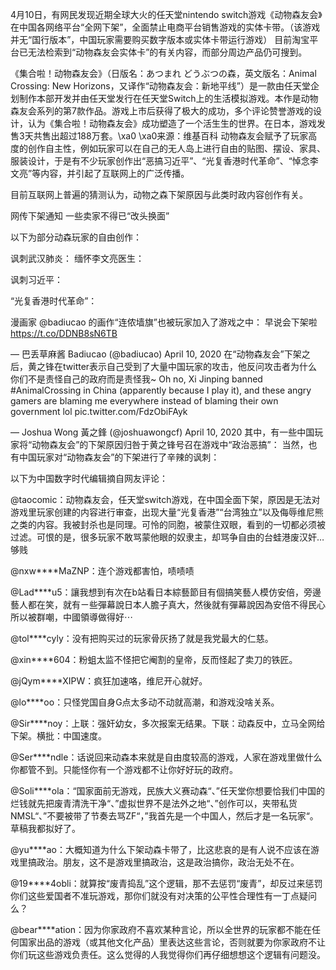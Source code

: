 4月10日，有网民发现近期全球大火的任天堂nintendo switch游戏《动物森友会》在中国各网络平台“全网下架”，全面禁止电商平台销售游戏的实体卡带。（该游戏并无“国行版本”，中国玩家需要购买数字版本或实体卡带运行游戏） 目前淘宝平台已无法检索到“动物森友会实体卡”的有关内容，而部分周边产品仍可搜到。 

《集合啦！动物森友会》（日版名：あつまれ どうぶつの森，英文版名：Animal Crossing: New Horizons，又译作“动物森友会：新地平线”）是一款由任天堂企划制作本部开发并由任天堂发行在任天堂Switch上的生活模拟游戏。本作是动物森友会系列的第7款作品。游戏上市后获得了极大的成功，多个评论赞誉游戏的设计，认为《集合啦！动物森友会》成功塑造了一个活生生的世界。在日本，游戏发售3天共售出超过188万套。\xa0 \xa0来源：维基百科 动物森友会赋予了玩家高度的创作自主性，例如玩家可以在自己的无人岛上进行自由的贴图、摆设、家具、服装设计，于是有不少玩家创作出“恶搞习近平”、“光复香港时代革命”、“悼念李文亮”等内容，并引起了互联网上的广泛传播。

目前互联网上普遍的猜测认为，动物之森下架原因与此类时政内容创作有关。

网传下架通知 一些卖家不得已“改头换面”

以下为部分动森玩家的自由创作：

讽刺武汉肺炎： 缅怀李文亮医生： 

讽刺习近平：   

“光复香港时代革命”：   

漫画家 @badiucao 的画作“连侬墙旗”也被玩家加入了游戏之中： 早说会下架啦 https://t.co/DDNB8sN6TB

&mdash; 巴丢草麻酱 Badiucao (@badiucao) April 10, 2020 在“动物森友会”下架之后，黄之锋在twitter表示自己受到了大量中国玩家的攻击，他反问攻击者为什么你们不是责怪自己的政府而是责怪我~ Oh no, Xi Jinping banned #AnimalCrossing in China (apparently because I play it), and these angry gamers are blaming me everywhere instead of blaming their own government lol  pic.twitter.com/FdzObiFAyk

&mdash; Joshua Wong 黃之鋒  (@joshuawongcf) April 10, 2020 其中，有一些中国玩家将“动物森友会”的下架原因归咎于黄之锋号召在游戏中“政治恶搞”： 当然，也有中国玩家对“动物森友会”的下架进行了辛辣的讽刺： 

以下为中国数字时代编辑摘自网友评论：

@taocomic：动物森友会，任天堂switch游戏，在中国全面下架，原因是无法对游戏里玩家创建的内容进行审查，出现大量“光复香港”“台湾独立”以及侮辱维尼熊之类的内容。我被封杀也是同理。可怜的同胞，被蒙住双眼，看到的一切都必须被过滤。可恨的是，很多玩家不敢骂蒙他眼的奴隶主，却骂争自由的台蛙港废汉奸…够贱

@nxw****MaZNP：连个游戏都害怕，啧啧啧

@Lad****u5：讓我想到有次在b站看日本綜藝節目有個搞笑藝人模仿安倍，旁邊藝人都在笑，就有ㄧ些彈幕說日本人膽子真大，然後就有彈幕說因為安倍不得民心所以被群嘲，中國領導做得好⋯

@tol****cyly：没有把购买过的玩家骨灰扬了就是我党最大的仁慈。

@xin****604：粉蛆太监不怪把它阉割的皇帝，反而怪起了卖刀的铁匠。

@jQym****XIPW：疯狂加速咯，维尼开心就好。

@lo****oo：只怪党国自身G点太多动不动就高潮，和游戏没啥关系。

@Sir****noy：上联：强奸幼女，多次报案无结果。下联：动森反中，立马全网给下架。横批：中国速度。

@Ser****ndle：话说回来动森本来就是自由度较高的游戏，人家在游戏里做什么你都管不到。只能怪你有一个游戏都不让你好好玩的政府。

@Soli****ola：“国家面前无游戏，民族大义赛动森“、”任天堂你想要恰我们中国的烂钱就先把废青清洗干净“、”虚拟世界不是法外之地“、”创作可以，夹带私货NMSL“、”不要被带了节奏去骂ZF“，”我首先是一个中国人，然后才是一名玩家“。草稿我都拟好了。

@yu****ao：大概知道为什么下架动森卡带了，比这悲哀的是有人说不应该在游戏里搞政治。朋友，这不是游戏里搞政治，这是政治搞你，政治无处不在。

@19****4obli：就算按“废青捣乱”这个逻辑，那不去惩罚“废青”，却反过来惩罚你们这些爱国者不准玩游戏，那你们就没有对决策的公平性合理性有一丁点疑问么？

@bear****ation：因为你家政府不喜欢某种言论，所以全世界的玩家都不能在任何国家出品的游戏（或其他文化产品）里表达这些言论，否则就要为你家政府不让你们玩这些游戏负责任。这么觉得的人我觉得你们再仔细想想这个逻辑有问题没。


